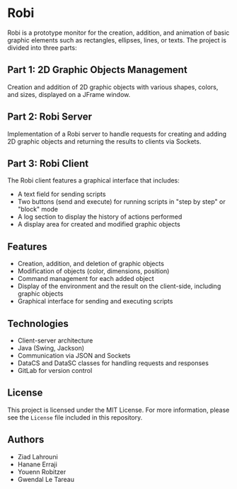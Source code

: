 # Robi

Robi is a prototype monitor for the creation, addition, and animation of basic graphic elements such as rectangles, ellipses, lines, or texts. The project is divided into three parts:

## Part 1: 2D Graphic Objects Management
Creation and addition of 2D graphic objects with various shapes, colors, and sizes, displayed on a JFrame window.

## Part 2: Robi Server
Implementation of a Robi server to handle requests for creating and adding 2D graphic objects and returning the results to clients via Sockets.

## Part 3: Robi Client
The Robi client features a graphical interface that includes:
- A text field for sending scripts
- Two buttons (send and execute) for running scripts in "step by step" or "block" mode
- A log section to display the history of actions performed
- A display area for created and modified graphic objects

## Features
- Creation, addition, and deletion of graphic objects
- Modification of objects (color, dimensions, position)
- Command management for each added object
- Display of the environment and the result on the client-side, including graphic objects
- Graphical interface for sending and executing scripts

## Technologies
- Client-server architecture
- Java (Swing, Jackson)
- Communication via JSON and Sockets
- DataCS and DataSC classes for handling requests and responses
- GitLab for version control

## License

This project is licensed under the MIT License. For more information, please see the `License` file included in this repository.

## Authors
- Ziad Lahrouni
- Hanane Erraji
- Youenn Robitzer
- Gwendal Le Tareau
